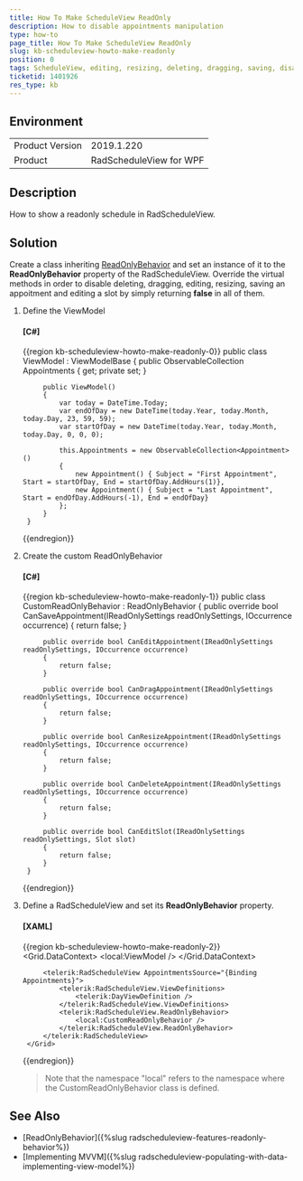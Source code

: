 ```yaml
---
title: How To Make ScheduleView ReadOnly
description: How to disable appointments manipulation
type: how-to
page_title: How To Make ScheduleView ReadOnly
slug: kb-scheduleview-howto-make-readonly
position: 0
tags: ScheduleView, editing, resizing, deleting, dragging, saving, disable, readonly
ticketid: 1401926
res_type: kb
---
```


## Environment
<table>
	<tr>
		<td>Product Version</td>
		<td>2019.1.220</td>
	</tr>
	<tr>
		<td>Product</td>
		<td>RadScheduleView for WPF</td>
	</tr>
</table>

## Description

How to show a readonly schedule in RadScheduleView.

## Solution

Create a class inheriting [ReadOnlyBehavior](https://docs.telerik.com/devtools/wpf/api/telerik.windows.controls.scheduleview.readonlybehavior) and set an instance of it to the __ReadOnlyBehavior__ property of the RadScheduleView. Override the virtual methods in order to disable deleting, dragging, editing, resizing, saving an appoitment and editing a slot by simply returning __false__ in all of them.

1. Define the ViewModel

	#### __[C#]__
	{{region kb-scheduleview-howto-make-readonly-0}}
		public class ViewModel : ViewModelBase
        {
            public ObservableCollection<Appointment> Appointments { get; private set; }

            public ViewModel()
            {
                var today = DateTime.Today;
                var endOfDay = new DateTime(today.Year, today.Month, today.Day, 23, 59, 59);
                var startOfDay = new DateTime(today.Year, today.Month, today.Day, 0, 0, 0);

                this.Appointments = new ObservableCollection<Appointment>()
                {
                    new Appointment() { Subject = "First Appointment", Start = startOfDay, End = startOfDay.AddHours(1)},
                    new Appointment() { Subject = "Last Appointment", Start = endOfDay.AddHours(-1), End = endOfDay}
                };
            }
        }
	{{endregion}}

2. Create the custom ReadOnlyBehavior

	#### __[C#]__
	{{region kb-scheduleview-howto-make-readonly-1}}
		public class CustomReadOnlyBehavior : ReadOnlyBehavior
        {
            public override bool CanSaveAppointment(IReadOnlySettings readOnlySettings, IOccurrence occurrence)
            {
                return false;
            }

            public override bool CanEditAppointment(IReadOnlySettings readOnlySettings, IOccurrence occurrence)
            {
                return false;
            }

            public override bool CanDragAppointment(IReadOnlySettings readOnlySettings, IOccurrence occurrence)
            {
                return false;
            }

            public override bool CanResizeAppointment(IReadOnlySettings readOnlySettings, IOccurrence occurrence)
            {
                return false;
            }

            public override bool CanDeleteAppointment(IReadOnlySettings readOnlySettings, IOccurrence occurrence)
            {
                return false;
            }

            public override bool CanEditSlot(IReadOnlySettings readOnlySettings, Slot slot)
            {
                return false;
            }
        }
	{{endregion}}

3. Define a RadScheduleView and set its __ReadOnlyBehavior__ property.

	#### __[XAML]__
	{{region kb-scheduleview-howto-make-readonly-2}}
		<Grid>
            <Grid.DataContext>
                <local:ViewModel />
            </Grid.DataContext>
            
            <telerik:RadScheduleView AppointmentsSource="{Binding Appointments}">
                <telerik:RadScheduleView.ViewDefinitions>
                    <telerik:DayViewDefinition />
                </telerik:RadScheduleView.ViewDefinitions>
                <telerik:RadScheduleView.ReadOnlyBehavior>
                    <local:CustomReadOnlyBehavior />
                </telerik:RadScheduleView.ReadOnlyBehavior>
            </telerik:RadScheduleView>
        </Grid>
	{{endregion}}

    > Note that the namespace "local" refers to the namespace where the CustomReadOnlyBehavior class is defined.

## See Also  

* [ReadOnlyBehavior]({%slug radscheduleview-features-readonly-behavior%})
* [Implementing MVVM]({%slug radscheduleview-populating-with-data-implementing-view-model%})